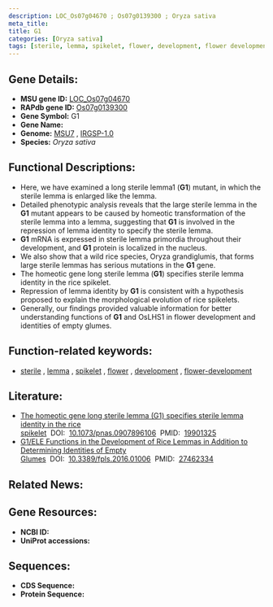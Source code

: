 ```yaml
---
description: LOC_Os07g04670 ; Os07g0139300 ; Oryza sativa
meta_title:
title: G1
categories: [Oryza sativa]
tags: [sterile, lemma, spikelet, flower, development, flower development]
---
```


## Gene Details:
- **MSU gene ID:** [LOC_Os07g04670](http://rice.uga.edu/cgi-bin/ORF_infopage.cgi?orf=LOC_Os07g04670)  
- **RAPdb gene ID:** [Os07g0139300](https://rapdb.dna.affrc.go.jp/locus/?name=Os07g0139300)  
- **Gene Symbol:** G1
- **Gene Name:**
- **Genome:**  [MSU7](http://rice.uga.edu/)&nbsp;,&nbsp;[IRGSP-1.0](https://rapdb.dna.affrc.go.jp/download/irgsp1.html)
- **Species:** *Oryza sativa*

## Functional Descriptions:
   - Here, we have examined a long sterile lemma1 (**G1**) mutant, in which the sterile lemma is enlarged like the lemma.
   - Detailed phenotypic analysis reveals that the large sterile lemma in the **G1** mutant appears to be caused by homeotic transformation of the sterile lemma into a lemma, suggesting that **G1** is involved in the repression of lemma identity to specify the sterile lemma.
   - **G1** mRNA is expressed in sterile lemma primordia throughout their development, and **G1** protein is localized in the nucleus.
   - We also show that a wild rice species, Oryza grandiglumis, that forms large sterile lemmas has serious mutations in the **G1** gene.
   - The homeotic gene long sterile lemma (**G1**) specifies sterile lemma identity in the rice spikelet.
   - Repression of lemma identity by **G1** is consistent with a hypothesis proposed to explain the morphological evolution of rice spikelets.
   - Generally, our findings provided valuable information for better understanding functions of **G1** and OsLHS1 in flower development and identities of empty glumes.

## Function-related keywords:
   - [sterile](/tags/sterile/)&nbsp;,&nbsp;[lemma](/tags/lemma/)&nbsp;,&nbsp;[spikelet](/tags/spikelet/)&nbsp;,&nbsp;[flower](/tags/flower/)&nbsp;,&nbsp;[development](/tags/development/)&nbsp;,&nbsp;[flower-development](/tags/flower-development/)

## Literature:
   - [The homeotic gene long sterile lemma (G1) specifies sterile lemma identity in the rice spikelet](https://www.doi.org/10.1073/pnas.0907896106)&nbsp;&nbsp;DOI:&nbsp;&nbsp;[10.1073/pnas.0907896106](https://www.doi.org/10.1073/pnas.0907896106)&nbsp;&nbsp;PMID:&nbsp;&nbsp;[19901325](https://pubmed.ncbi.nlm.nih.gov/19901325/)
   - [G1/ELE Functions in the Development of Rice Lemmas in Addition to Determining Identities of Empty Glumes](https://www.doi.org/10.3389/fpls.2016.01006)&nbsp;&nbsp;DOI:&nbsp;&nbsp;[10.3389/fpls.2016.01006](https://www.doi.org/10.3389/fpls.2016.01006)&nbsp;&nbsp;PMID:&nbsp;&nbsp;[27462334](https://pubmed.ncbi.nlm.nih.gov/27462334/)

## Related News:

## Gene Resources:
- **NCBI ID:**  []()
- **UniProt accessions:** [](https://www.uniprot.org/uniprotkb//entry)

## Sequences:
- **CDS Sequence:**
- **Protein Sequence:**
